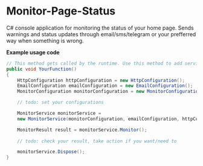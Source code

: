 # Monitor-Page-Status
C# console application for monitoring the status of your home page. Sends warnings and status updates through email/sms/telegram or your prefferred way when something is wrong.

**Example usage code**
```cs
// This method gets called by the runtime. Use this method to add services to the container.
public void YourFunction()
{
    HttpConfiguration httpConfiguration = new HttpConfiguration();
    EmailConfiguration emailConfiguration = new EmailConfiguration();
    MonitorConfiguration monitorConfiguration = new MonitorConfiguration();

    // todo: set your configurations

    MonitorService monitorService = 
	new MonitorService(monitorConfiguration, emailConfiguration, httpConfiguration)

    MonitorResult result = monitorService.Monitor();
   
    // todo: check your result, take action if you want/need to

    monitorService.Dispose();
}
```